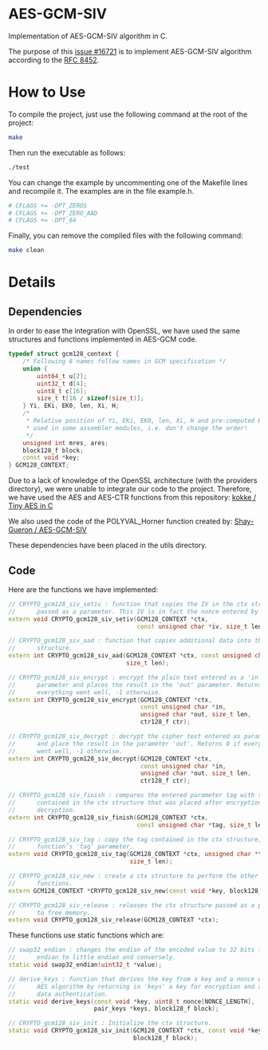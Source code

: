 # AES-GCM-SIV
Implementation of AES-GCM-SIV algorithm in C.

The purpose of this [issue \#16721](https://github.com/openssl/openssl/issues/16721) is to implement AES-GCM-SIV algorithm according to the [RFC 8452](https://datatracker.ietf.org/doc/html/rfc8452).

# How to Use

To compile the project, just use the following command at the root of the project:
```bash
make
```

Then run the executable as follows: 
```bash
./test
```

You can change the example by uncommenting one of the Makefile lines and recompile it. The examples are in the file example.h. 
```makefile
# CFLAGS += -DPT_ZEROS
# CFLAGS += -DPT_ZERO_AAD
# CFLAGS += -DPT_64
```

Finally, you can remove the compiled files with the following command:
```bash
make clean
```

# Details
## Dependencies

In order to ease the integration with OpenSSL, we have used the same structures and functions implemented in AES-GCM code.

```c++
typedef struct gcm128_context {
    /* Following 6 names follow names in GCM specification */
    union {
        uint64_t u[2];
        uint32_t d[4];
        uint8_t c[16];
        size_t t[16 / sizeof(size_t)];
    } Yi, EKi, EK0, len, Xi, H;
    /*
     * Relative position of Yi, EKi, EK0, len, Xi, H and pre-computed Htable is
     * used in some assembler modules, i.e. don't change the order!
     */
    unsigned int mres, ares;
    block128_f block;
    const void *key;
} GCM128_CONTEXT;
```

Due to a lack of knowledge of the OpenSSL architecture (with the providers directory), we were unable to integrate our code to the project. Therefore, we have used the AES and AES-CTR functions from this repository:
[kokke / Tiny AES in C](https://github.com/kokke/tiny-AES-c)

We also used the code of the POLYVAL_Horner function created by:
[Shay-Gueron / AES-GCM-SIV](https://github.com/Shay-Gueron/AES-GCM-SIV)

These dependencies have been placed in the utils directory.

## Code

Here are the functions we have implemented: 
```c++
// CRYPTO_gcm128_siv_setiv : function that copies the IV in the ctx structure 
//      passed as a parameter. This IV is in fact the nonce entered by the user.
extern void CRYPTO_gcm128_siv_setiv(GCM128_CONTEXT *ctx, 
                                    const unsigned char *iv, size_t len);

// CRYPTO_gcm128_siv_aad : function that copies additional data into the ctx 
//      structure.
extern int CRYPTO_gcm128_siv_aad(GCM128_CONTEXT *ctx, const unsigned char *aad,
                                 size_t len);

// CRYPTO_gcm128_siv_encrypt : encrypt the plain text entered as a 'in' 
//      parameter and places the result in the 'out' parameter. Returns 0 if 
//      everything went well, -1 otherwise.
extern int CRYPTO_gcm128_siv_encrypt(GCM128_CONTEXT *ctx, 
                                     const unsigned char *in, 
                                     unsigned char *out, size_t len, 
                                     ctr128_f ctr);

// CRYPTO_gcm128_siv_decrypt : decrypt the cipher text entered as parameter 'in' 
//      and place the result in the parameter 'out'. Returns 0 if everything 
//      went well, -1 otherwise.
extern int CRYPTO_gcm128_siv_decrypt(GCM128_CONTEXT *ctx,
                                     const unsigned char *in, 
                                     unsigned char *out, size_t len, 
                                     ctr128_f ctr);

// CRYPTO_gcm128_siv_finish : compares the entered parameter tag with the tag 
//      contained in the ctx structure that was placed after encryption or 
//      decryption.
extern int CRYPTO_gcm128_siv_finish(GCM128_CONTEXT *ctx, 
                                    const unsigned char *tag, size_t len);

// CRYPTO_gcm128_siv_tag : copy the tag contained in the ctx structure, in the 
//      function’s 'tag' parameter.
extern void CRYPTO_gcm128_siv_tag(GCM128_CONTEXT *ctx, unsigned char *tag, 
                                  size_t len);

// CRYPTO_gcm128_siv_new : create a ctx structure to perform the other GCM-SIV 
//      functions.
extern GCM128_CONTEXT *CRYPTO_gcm128_siv_new(const void *key, block128_f block);

// CRYPTO_gcm128_siv_release : releases the ctx structure passed as a parameter 
//      to free memory.
extern void CRYPTO_gcm128_siv_release(GCM128_CONTEXT *ctx);
```

These functions use static functions which are:
```c++
// swap32_endian : changes the endian of the encoded value to 32 bits from big 
//  	endian to little endian and conversely.
static void swap32_endian(uint32_t *value);

// derive_keys : function that derives the key from a key and a nonce with the 
//  	AES algorithm by returning in 'keys' a key for encryption and a key for 
// 		data authentication.
static void derive_keys(const void *key, uint8_t nonce[NONCE_LENGTH], 
                        pair_keys *keys, block128_f block);

// CRYPTO_gcm128_siv_init : Initialize the ctx structure.
static void CRYPTO_gcm128_siv_init(GCM128_CONTEXT *ctx, const void *key, 
			                       block128_f block);
```
